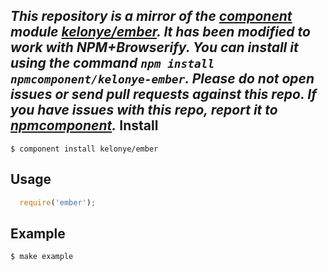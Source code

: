 *This repository is a mirror of the [component](http://component.io) module [kelonye/ember](http://github.com/kelonye/ember). It has been modified to work with NPM+Browserify. You can install it using the command `npm install npmcomponent/kelonye-ember`. Please do not open issues or send pull requests against this repo. If you have issues with this repo, report it to [npmcomponent](https://github.com/airportyh/npmcomponent).*
Install
---

    $ component install kelonye/ember

Usage
---

```javascript
  require('ember');
```

Example
---

    $ make example